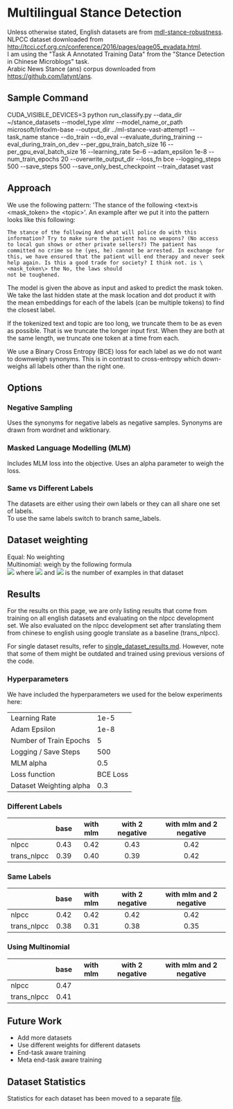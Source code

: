 # Multilingual Stance Detection

Unless otherwise stated, English datasets are from [mdl-stance-robustness](https://github.com/UKPLab/mdl-stance-robustness). \
NLPCC dataset downloaded from http://tcci.ccf.org.cn/conference/2016/pages/page05_evadata.html. \
I am using the "Task A Annotated Training Data" from the "Stance Detection in Chinese Microblogs" task. \
Arabic News Stance (ans) corpus downloaded from https://github.com/latynt/ans.

## Sample Command
CUDA_VISIBLE_DEVICES=3 python run_classify.py --data_dir ~/stance_datasets --model_type xlmr --model_name_or_path microsoft/infoxlm-base --output_dir ../ml-stance-vast-attempt1 --task_name stance --do_train --do_eval --evaluate_during_training --eval_during_train_on_dev --per_gpu_train_batch_size 16 --per_gpu_eval_batch_size 16 --learning_rate 5e-6 --adam_epsilon 1e-8 --num_train_epochs 20 --overwrite_output_dir --loss_fn bce --logging_steps 500 --save_steps 500 --save_only_best_checkpoint --train_dataset vast

## Approach
We use the following pattern: 'The stance of the following \<text\>is \<mask_token\> the \<topic\>'.
An example after we put it into the pattern looks like this following:
```
The stance of the following And what will police do with this information? Try to make sure the patient has no weapons? (No access to local gun shows or other private sellers?) The patient has committed no crime so he (yes, he) cannot be arrested. In exchange for this, we have ensured that the patient will end therapy and never seek help again. Is this a good trade for society? I think not. is \<mask_token\> the No, the laws should
not be toughened.
```
The model is given the above as input and asked to predict the mask token. We take the last hidden state at the mask location and dot product it with the mean embeddings for each of the labels (can be multiple tokens) to find the closest label.

If the tokenized text and topic are too long, we truncate them to be as even as possible.
That is we truncate the longer input first. When they are both at the same length, we truncate one token at a time from each.

We use a Binary Cross Entropy (BCE) loss for each label as we do not want to downweigh synonyms. This is in contrast to cross-entropy which down-weighs all labels other than the right one.

## Options
### Negative Sampling
Uses the synonyms for negative labels as negative samples.
Synonyms are drawn from wordnet and wiktionary.

### Masked Language Modelling (MLM)
Includes MLM loss into the objective.
Uses an alpha parameter to weigh the loss.

### Same vs Different Labels
The datasets are either using their own labels or they can all share one set of labels. \
To use the same labels switch to branch same_labels.

## Dataset weighting
Equal: No weighting \
Multinomial: weigh by the following formula \
<img src="https://render.githubusercontent.com/render/math?math=q_i = \frac{p_i^\alpha}{\sum_{j=1}^N p_j^\alpha}"> where <img src="https://render.githubusercontent.com/render/math?math=p_i = \frac{n_i}{\sum_{k=1}^N n_k}"> and <img src="https://render.githubusercontent.com/render/math?math=n_i"> is the number of examples in that dataset


## Results
For the results on this page, we are only listing results that come from training on all english datasets and evaluating on the nlpcc development set. We also evaluated on the nlpcc development set after translating them from chinese to english using google translate as a baseline (trans_nlpcc).

For single dataset results, refer to [single_dataset_results.md](./single_dataset_results.md). However, note that some of them might be outdated and trained using previous versions of the code.

### Hyperparameters
We have included the hyperparameters we used for the below experiments here:
<table>
<tr><td> Learning Rate </td><td> 1e-5 </td></tr>
<tr><td> Adam Epsilon </td><td> 1e-8 </td></tr>
<tr><td> Number of Train Epochs </td><td> 5 </td></tr>
<tr><td> Logging / Save Steps </td><td> 500 </td></tr>
<tr><td> MLM alpha </td><td> 0.5 </td></tr>
<tr><td> Loss function </td><td> BCE Loss </td></tr>
<tr><td> Dataset Weighting alpha </td><td> 0.3 </td></tr>
</table>


### Different Labels
|             | base | with mlm | with 2 negative | with mlm and 2 negative |
|-------------|:----:|:--------:|:---------------:|:-----------------------:|
| nlpcc       | 0.43 |   0.42   |       0.43      |           0.42          |
| trans_nlpcc | 0.39 |   0.40   |       0.39      |           0.42          |


### Same Labels
|             | base | with mlm | with 2 negative | with mlm and 2 negative |
|-------------|:----:|:--------:|:---------------:|:-----------------------:|
| nlpcc       | 0.42 |   0.42   |       0.42      |           0.42          |
| trans_nlpcc | 0.38 |   0.31   |       0.38      |           0.35          |

### Using Multinomial
|             | base | with mlm | with 2 negative | with mlm and 2 negative |
|-------------|:----:|:--------:|:---------------:|:-----------------------:|
| nlpcc       | 0.47 |          |                 |                         |
| trans_nlpcc | 0.41 |          |                 |                         |



## Future Work
- Add more datasets
- Use different weights for different datasets
- End-task aware training
- Meta end-task aware training


## Dataset Statistics
Statistics for each dataset has been moved to a separate [file](./datasets_statistics.md).
